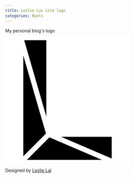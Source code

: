 ```yaml
---
title: Leslie Lai site logo
categories: Rants
---
```


My personal blog's logo

![Leslie Lai site logo](/assets/img/20180519/leslielai-site-logo.png)

Designed by [Leslie Lai](https://lcr.github.io/)